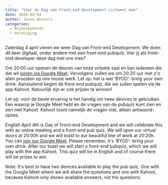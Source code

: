 ```yaml
---
title: "Vier de Dag van Front-end Development virtueel mee"
date: 2020-04-03
author: Josee Wouters
categories: 
  - Bijeenkomsten
  - Vereniging
---
```

Zaterdag 4 april vieren we weer Dag van Front-end Development. We doen dit keer digitaal, onder andere met een front-end pubquiz. Vier jij als front-end developer deze dag met ons mee?

Om 20:00 uur openen de deuren van onze virtuele zaal en kan iedereen die dat wil [joinen via Google Meet](https://meet.google.com/uwo-jfot-cuz). Vervolgens zullen we om 20:20 uur met z'n allen proosten op ons mooie werk. Let op: het is wel 'BYOD': bring your own drink. Aansluitend begint de front-end pubquiz, die we zullen spelen via de app Kahoot. Natuurlijk zijn er ook prijzen te winnen! 

Let op: voor de beste ervaring is het handig om twee devices te gebruiken. Een waarop je Google Meet hebt en de vragen van de pubquiz kunt zien en een met Kahoot. Kahoot toont namelijk de vragen niet, alleen antwoord-opties.

English
April 4th is Day of Front-end Development and we will celebrate this with an online meeting and a front-end pub quiz. We will open our virtual doors at 20:00h and we will toast to our beautiful line of work at 20:20h. You can [join our Google Meet](https://meet.google.com/uwo-jfot-cuz). Please remember, it's 'BYOD': bring your own drink. After our toast we will start a front-end pubquiz, which we will play with the app Kahoot. This quiz will be in English and of course there will be prizes to win.

Note: it's best to have two devices available to play the pub quiz. One with the Google Meet where we will share the questions and one with Kahoot, because Kahoot only shows available answers, not the questions.
